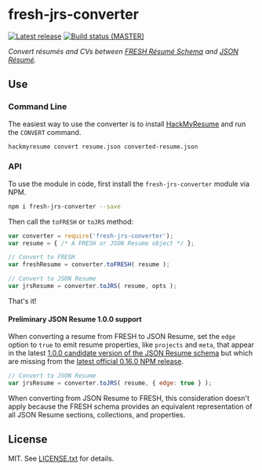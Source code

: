 fresh-jrs-converter
===================
[![Latest release][img-release]][latest-release]
[![Build status (MASTER)][img-master]][travis-url-master]

*Convert résumés and CVs between [FRESH Résumé Schema][f] and [JSON Résumé][j].*

## Use

### Command Line

The easiest way to use the converter is to install [HackMyResume][hmr] and run
the `CONVERT` command.

```bash
hackmyresume convert resume.json converted-resume.json
```

### API

To use the module in code, first install the `fresh-jrs-converter` module via
NPM.

```bash
npm i fresh-jrs-converter --save
```

Then call the `toFRESH` or `toJRS` method:

```javascript
var converter = require('fresh-jrs-converter');
var resume = { /* A FRESH or JSON Resume object */ };

// Convert to FRESH
var freshResume = converter.toFRESH( resume );

// Convert to JSON Resume
var jrsResume = converter.toJRS( resume, opts );
```
That's it!

#### Preliminary JSON Resume 1.0.0 support

When converting a resume from FRESH to JSON Resume, set the `edge` option to
`true` to emit resume properties, like `projects` and `meta`, that appear in the
latest [1.0.0 candidate version of the JSON Resume schema][1] but which are
missing from the [latest official 0.16.0 NPM release][2].

```js
// Convert to JSON Resume
var jrsResume = converter.toJRS( resume, { edge: true } );
```

When converting from JSON Resume to FRESH, this consideration doesn't apply
because the FRESH schema provides an equivalent representation of all JSON
Resume sections, collections, and properties.

## License

MIT. See [LICENSE.txt][lic] for details.

[lic]: LICENSE.txt
[img-release]: https://img.shields.io/github/release/fresh-standard/fresh-jrs-converter.svg?label=version
[img-master]: https://img.shields.io/travis/fresh-standard/fresh-jrs-converter/master.svg
[travis-url-master]: https://travis-ci.org/fresh-standard/fresh-jrs-converter?branch=master
[latest-release]: https://github.com/fresh-standard/fresh-jrs-converter/releases/latest
[f]: https://resume.freshstandard.org
[j]: http://jsonresume.org
[hmr]: https://fluentdesk.com/hackmyresume
[1]: https://github.com/jsonresume/resume-schema/blob/v1.0.0/schema.json
[2]: https://www.npmjs.com/package/resume-schema
